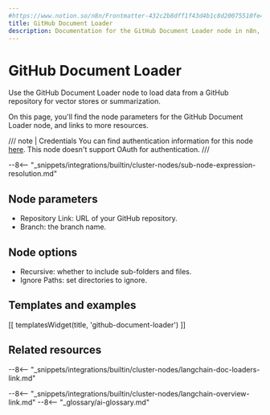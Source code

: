 ```yaml
---
#https://www.notion.so/n8n/Frontmatter-432c2b8dff1f43d4b1c8d20075510fe4
title: GitHub Document Loader
description: Documentation for the GitHub Document Loader node in n8n, a workflow automation platform. Includes details of operations and configuration, and links to examples and credentials information.
---
```


# GitHub Document Loader

Use the GitHub Document Loader node to load data from a GitHub repository for vector stores or summarization.

On this page, you'll find the node parameters for the GitHub Document Loader node, and links to more resources.

/// note | Credentials
You can find authentication information for this node [here](/integrations/builtin/credentials/github/). This node doesn't support OAuth for authentication.
///

--8<-- "_snippets/integrations/builtin/cluster-nodes/sub-node-expression-resolution.md"

## Node parameters

* Repository Link: URL of your GitHub repository.
* Branch: the branch name.

## Node options

* Recursive: whether to include sub-folders and files.
* Ignore Paths: set directories to ignore.

## Templates and examples

<!-- see https://www.notion.so/n8n/Pull-in-templates-for-the-integrations-pages-37c716837b804d30a33b47475f6e3780 -->
[[ templatesWidget(title, 'github-document-loader') ]]

## Related resources

--8<-- "_snippets/integrations/builtin/cluster-nodes/langchain-doc-loaders-link.md"

--8<-- "_snippets/integrations/builtin/cluster-nodes/langchain-overview-link.md"
--8<-- "_glossary/ai-glossary.md"
